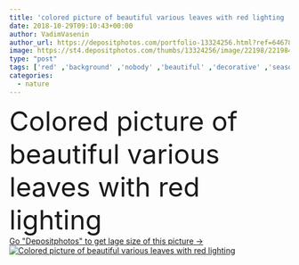 ```yaml
---
title: 'colored picture of beautiful various leaves with red lighting '
date: 2018-10-29T09:10:43+00:00
author: VadimVasenin
author_url: https://depositphotos.com/portfolio-13324256.html?ref=64678756
image: https://st4.depositphotos.com/thumbs/13324256/image/22198/221984772/api_thumb_450.jpg?forcejpeg=true
type: "post"
tags: ['red' ,'background' ,'nobody' ,'beautiful' ,'decorative' ,'season' ,'seasonal' ,'summer' ,'beauty' ,'nature' ,'fresh' ,'greenery' ,'growth' ,'texture' ,'flora' ,'floral' ,'natural' ,'botany' ,'black' ,'dark' ,'style' ,'tropical' ,'backdrop' ,'stylish' ,'wallpaper' ,'trendy' ,'exotic' ,'botanical' ,'different' ,'various' ,'close up' ,'Toned Image' ,'Dramatic Lighting' ,'color filter' ]
categories: 
  - nature
---
```

<div aling="center">
            <font size="60"> Colored picture of beautiful various leaves with red lighting</font>   
</div>
<div>
    <a href='https://st4.depositphotos.com/thumbs/13324256/image/22198/221984772/api_thumb_450.jpg?forcejpeg=true?ref=64678756' target=_blank > Go "Depositphotos" to get lage size of this picture ->
        <img href='https://st4.depositphotos.com/thumbs/13324256/image/22198/221984772/api_thumb_450.jpg?forcejpeg=true?ref=64678756' src='https://st4.depositphotos.com/13324256/22198/i/950/depositphotos_221984772-stock-photo-colored-picture-beautiful-various-leaves.jpg?forcejpeg=true' alt='Colored picture of beautiful various leaves with red lighting' >
    </a>
</div>
